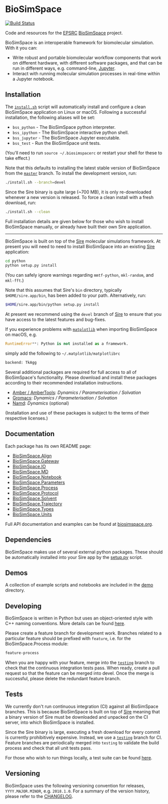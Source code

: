 # BioSimSpace

[![Build Status](https://travis-ci.org/michellab/BioSimSpace.svg?branch=testing)](https://travis-ci.org/michellab/BioSimSpace)

Code and resources for the [EPSRC](https://epsrc.ukri.org)
[BioSimSpace](https://biosimspace.org) project.

BioSimSpace is an interoperable framework for biomolecular simulation. With it you
can:

- Write robust and portable biomolecular workflow components that work on
different hardware, with different software packages, and that can be run
in different ways, e.g. command-line, [Jupyter](http://jupyter.org).
- Interact with running molecular simulation processes in real-time within
a Jupyter notebook.

## Installation

The [`install.sh`](install.sh) script will automatically install and configure
a clean BioSimSpace application on Linux or macOS. Following a successful
installation, the following aliases will be set:

* `bss_python` - The BioSimSpace python interpreter.
* `bss_ipython` - The BioSimSpace interactive python shell.
* `bss_jupyter` - The BioSimSpace Jupyter executable.
* `bss_test` - Run the BioSimSpace unit tests.

(You'll need to run `source ~/.biosimspacerc` or restart your shell for these
to take effect.)

Note that this defaults to installing the latest stable version of BioSimSpace
from the [`master`](https://github.com/michellab/BioSimSpace/tree/master)
branch. To install the development version, run:

```bash
./install.sh --branch=devel
```

Since the Sire binary is quite large (~700 MB), it is only re-downloaded
whenever a new version is released. To force a clean install with a fresh
download, run:

```bash
./install.sh --clean
```

Full installation details are given below for those who wish to install
BioSimSpace manually, or already have built their own Sire application.

---

BioSimSpace is built on top of the [Sire](https://siremol.org) molecular
simulations framework. At present you will need to need to install BioSimSpace
into an existing [Sire](https://siremol.org/pages/download.html) application:

```bash
cd python
python setup.py install
```

(You can safely ignore warnings regarding `mmtf-python`, `mkl-random`, and `mkl-fft`.)

Note that this assumes that Sire's `bin` directory, typically `$HOME/sire.app/bin`,
has been added to your path. Alternatively, run:

```bash
$HOME/sire.app/bin/python setup.py install
```
At present we recommend using the `devel` branch of [Sire](https://github.com/michellab/Sire)
to ensure that you have access to the latest features and bug-fixes.

If you experience problems with [`matplotlib`](https://matplotlib.org) when
importing BioSimSpace on macOS, e.g.

```python
RuntimeError**: Python is not installed as a framework.
```

simply add the following to `~/.matplotlib/matplotlibrc`

```bash
backend: TkAgg
```

Several additional packages are required for full access to all of BioSimSpace's
functionality. Please download and install these packages according to their
recommended installation instructions.

* [Amber / AmberTools](http://ambermd.org): _Dynamics / Parameterisation / Solvation_
* [Gromacs](http://www.gromacs.org/): _Dynamics / Parameterisation / Solvation_
* [Namd](http://www.ks.uiuc.edu/Research/namd/): _Dynamics_ (optional)

(Installation and use of these packages is subject to the terms of their
respective licenses.)

## Documentation

Each package has its own README page:

- [BioSimSpace.Align](python/BioSimSpace/Align)
- [BioSimSpace.Gateway](python/BioSimSpace/Gateway)
- [BioSimSpace.IO](python/BioSimSpace/IO)
- [BioSimSpace.MD](python/BioSimSpace/MD)
- [BioSimSpace.Notebook](python/BioSimSpace/Notebook)
- [BioSimSpace.Parameters](python/BioSimSpace/Parameters)
- [BioSimSpace.Process](python/BioSimSpace/Process)
- [BioSimSpace.Protocol](python/BioSimSpace/Protocol)
- [BioSimSpace.Solvent](python/BioSimSpace/Solvent)
- [BioSimSpace.Trajectory](python/BioSimSpace/Trajectory)
- [BioSimSpace.Types](python/BioSimSpace/Types)
- [BioSimSpace.Units](python/BioSimSpace/Units)

Full API documentation and examples can be found at [biosimspace.org](https://biosimspace.org).

## Dependencies

BioSimSpace makes use of several external python packages. These should be
automatically installed into your Sire app by the [setup.py](python/setup.py)
script.

## Demos

A collection of example scripts and notebooks are included in the [demo](demo)
directory.

## Developing

BioSimSpace is written in Python but uses an object-oriented style with C++
naming conventions. More details can be found [here](python).

Please create a feature branch for development work. Branches related to a
particular feature should be prefixed with `feature`, i.e. for the
BioSimSpace.Process module:

```bash
feature-process
```

When you are happy with your feature, merge into the
[`testing`](https://github.com/michellab/BioSimSpace/tree/testing) branch to
check that the continuous integration tests pass. When ready, create a pull
request so that the feature can be merged into devel. Once the merge is
successful, please delete the redundant feature branch.

## Tests

We currently don't run continuous integration (CI) against all BioSimSpace branches.
This is because BioSimSpace is built on top of [Sire](https://siremol.org) meaning
that a binary version of Sire must be downloaded and unpacked on the CI server, into
which BioSimSpace is installed.

Since the Sire binary is large, executing a fresh download for every commit is
currently prohibitively expensive. Instead, we use a
[`testing`](https://github.com/michellab/BioSimSpace/tree/testing) branch for CI.
Feature branches are periodically merged into `testing` to validate the build
process and check that all unit tests pass.

For those who wish to run things locally, a test suite can be found
[here](https://github.com/michellab/BioSimSpaceUnitTests).

## Versioning

BioSimSpace uses the following versioning convention for releases, `YYYY.MAJOR.MINOR`,
e.g. `2018.1.0`. For a summary of the version history, please refer to the [CHANGELOG](CHANGELOG.md).
